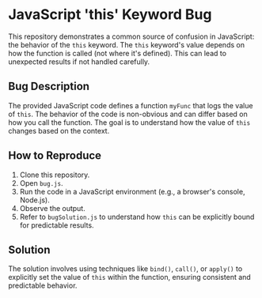 # JavaScript 'this' Keyword Bug

This repository demonstrates a common source of confusion in JavaScript: the behavior of the `this` keyword.  The `this` keyword's value depends on how the function is called (not where it's defined). This can lead to unexpected results if not handled carefully.

## Bug Description

The provided JavaScript code defines a function `myFunc` that logs the value of `this`.  The behavior of the code is non-obvious and can differ based on how you call the function.  The goal is to understand how the value of `this` changes based on the context.

## How to Reproduce

1. Clone this repository.
2. Open `bug.js`.
3. Run the code in a JavaScript environment (e.g., a browser's console, Node.js).
4. Observe the output.
5. Refer to `bugSolution.js` to understand how `this` can be explicitly bound for predictable results.

## Solution

The solution involves using techniques like `bind()`, `call()`, or `apply()` to explicitly set the value of `this` within the function, ensuring consistent and predictable behavior.